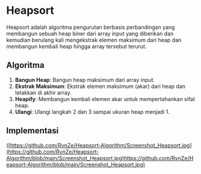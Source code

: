 # Heapsort

Heapsort adalah algoritma pengurutan berbasis perbandingan yang membangun sebuah heap biner dari array input yang diberikan dan kemudian berulang kali mengekstrak elemen maksimum dari heap dan membangun kembali heap hingga array tersebut terurut.

## Algoritma

1. **Bangun Heap**: Bangun heap maksimum dari array input.
2. **Ekstrak Maksimum**: Ekstrak elemen maksimum (akar) dari heap dan letakkan di akhir array.
3. **Heapify**: Membangun kembali elemen akar untuk mempertahankan sifat heap.
4. **Ulangi**: Ulangi langkah 2 dan 3 sampai ukuran heap menjadi 1.

## Implementasi

([https://github.com/RvnZe/Heapsort-Algorithm/Screenshot_Heapsort.jpg](https://github.com/RvnZe/Heapsort-Algorithm/blob/main/Screenshot_Heapsort.jpg)https://github.com/RvnZe/Heapsort-Algorithm/blob/main/Screenshot_Heapsort.jpg)
